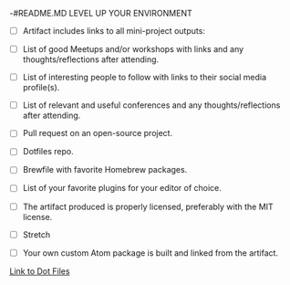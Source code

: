 -#README.MD
LEVEL UP YOUR ENVIRONMENT 
- [ ] Artifact includes links to all mini-project outputs:
- [ ] List of good Meetups and/or workshops with links and any thoughts/reflections after attending.
- [ ] List of interesting people to follow with links to their social media profile(s).
- [ ] List of relevant and useful conferences and any thoughts/reflections after attending.
- [ ] Pull request on an open-source project.
- [ ] Dotfiles repo.
- [ ] Brewfile with favorite Homebrew packages.
- [ ] List of your favorite plugins for your editor of choice.
- [ ] The artifact produced is properly licensed, preferably with the MIT license.
- [ ] Stretch

- [ ] Your own custom Atom package is built and linked from the artifact.

[Link to Dot Files](about:blank)
